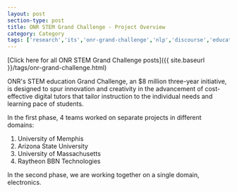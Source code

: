 ```yaml
---
layout: post
section-type: post
title: ONR STEM Grand Challenge - Project Overview
category: Category
tags: ['research','its','onr-grand-challenge','nlp','discourse','education','agents','project-overviews']
---
```

[Click here for all ONR STEM Grand Challenge posts]({{ site.baseurl }}/tags/onr-grand-challenge.html)

ONR's STEM education Grand Challenge, an $8 million three-year initiative, is designed to spur innovation and creativity in the advancement of cost-effective digital tutors that tailor instruction to the individual needs and learning pace of students.

In the first phase, 4 teams worked on separate projects in different domains:

1. University of Memphis
2. Arizona State University
3. University of Massachusetts
4. Raytheon BBN Technologies

In the second phase, we are working together on a single domain, electronics.

